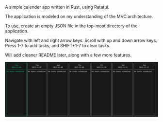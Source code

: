A simple calender app written in Rust, using Ratatui.

The application is modeled on my understanding of the MVC architecture. 

To use, create an empty JSON file in the top-most directory of the application.

Navigate with left and right arrow keys. Scroll with up and down arrow keys.
Press 1-7 to add tasks, and SHIFT+1-7 to clear tasks. 

Will add cleaner README later, along with a few more features. 

![Screenshot of Application](image.png)